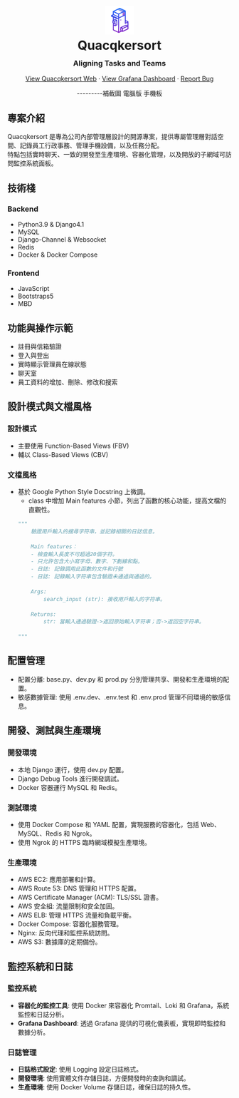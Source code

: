 <h1 align="center" style="margin-bottom: -10px;">
  <img src="dept_app/static/logo-64.png" alt="Quacqkersort Logo" style="margin-bottom: 0;">
  <br>
  Quacqkersort
</h1>
<h3 align="center">
  Aligning Tasks and Teams
</h3>

<p align="center">
    <a href="https://quacqkersort.be/login/">View Quacqkersort Web</a>
    ·
    <a href="https://grafana.quacqkersort.be">View Grafana Dashboard</a>
    ·
    <a href="https://github.com/MaiSharon/Employee-Management-System/issues">Report Bug</a>
</p>


<p align="center">
---------補截圖 電腦版 手機板
</p>

## 專案介紹

Quacqkersort 是專為公司內部管理層設計的開源專案，提供專屬管理層對話空間、記錄員工行政事務、管理手機設備，以及任務分配。  
特點包括實時聊天、一致的開發至生產環境、容器化管理，以及開放的子網域可訪問監控系統面板。



## 技術棧
### Backend
* Python3.9 & Django4.1
* MySQL
* Django-Channel & Websocket
* Redis
* Docker & Docker Compose

### Frontend
* JavaScript
* Bootstraps5
* MBD

## 功能與操作示範
* 註冊與信箱驗證
* 登入與登出
* 實時顯示管理員在線狀態
* 聊天室
* 員工資料的增加、刪除、修改和搜索



## 設計模式與文檔風格
### 設計模式
* 主要使用 Function-Based Views (FBV)
* 輔以 Class-Based Views (CBV)
### 文檔風格
- 基於 Google Python Style Docstring 上微調。
    - class 中增加 Main features 小節，列出了函數的核心功能，提高文檔的直觀性。
    ```python
    """
        驗證用戶輸入的搜尋字符串，並記錄相關的日誌信息。
    
        Main features：
        - 檢查輸入長度不可超過20個字符。
        - 只允許包含大小寫字母、數字、下劃線和點。
        - 日誌: 記錄調用此函數的文件和行號
        - 日誌: 記錄輸入字符串包含驗證未通過與通過的。
    
        Args:
            search_input (str): 接收用戶輸入的字符串。
    
        Returns:
            str: 當輸入通過驗證->返回原始輸入字符串；否->返回空字符串。
    
    """
    ```
## 配置管理
* 配置分離: base.py、dev.py 和 prod.py 分別管理共享、開發和生產環境的配置。
* 敏感數據管理: 使用 .env.dev、.env.test 和 .env.prod 管理不同環境的敏感信息。

## 開發、測試與生產環境
### 開發環境
* 本地 Django 運行，使用 dev.py 配置。
* Django Debug Tools 進行開發調試。
* Docker 容器運行 MySQL 和 Redis。

### 測試環境
* 使用 Docker Compose 和 YAML 配置，實現服務的容器化，包括 Web、MySQL、Redis 和 Ngrok。
* 使用 Ngrok 的 HTTPS 臨時網域模擬生產環境。

### 生產環境
* AWS EC2: 應用部署和計算。
* AWS Route 53: DNS 管理和 HTTPS 配置。
* AWS Certificate Manager (ACM): TLS/SSL 證書。
* AWS 安全組: 流量限制和安全加固。
* AWS ELB: 管理 HTTPS 流量和負載平衡。
* Docker Compose: 容器化服務管理。
* Nginx: 反向代理和監控系統訪問。
* AWS S3: 數據庫的定期備份。

## 監控系統和日誌
### 監控系統
- **容器化的監控工具**: 使用 Docker 來容器化 Promtail、Loki 和 Grafana，系統監控和日誌分析。
- **Grafana Dashboard**: 透過 Grafana 提供的可視化儀表板，實現即時監控和數據分析。

### 日誌管理
- **日誌格式設定**: 使用 Logging 設定日誌格式。
- **開發環境**: 使用實體文件存儲日誌，方便開發時的查詢和調試。
- **生產環境**: 使用 Docker Volume 存儲日誌，確保日誌的持久性。






